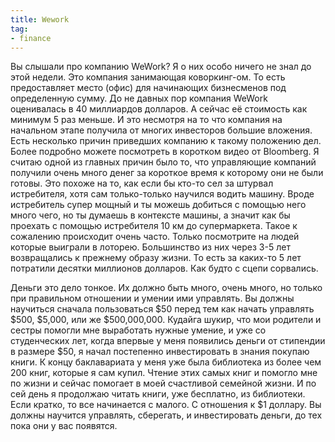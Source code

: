 ```yaml
---
title: Wework
tag:
- finance
---
```


Вы слышали про компанию WeWork? Я о них особо ничего не знал до этой недели. Это компания занимающая коворкинг-ом. То есть предоставляет место (офис) для начинающих бизнесменов под определенную сумму. До не давных пор компания WeWork оценивалась в 40 миллиардов долларов. А сейчас её стоимость как минимум 5 раз меньше. И это несмотря на то что компания на начальном этапе получила от многих инвесторов большие вложения. Есть несколько причин приведших компанию к такому положению дел. Более подробно можете посмотреть в коротком видео от Bloomberg. Я считаю одной из главных причин было то, что управляющие компаний получили очень много денег за короткое время к которому они не были готовы. Это похоже на то, как если бы кто-то сел за штурвал истребителя, хотя сам только-только научился водить машину. Вроде истребитель супер мощный и ты можешь добиться с помощью него много чего, но ты думаешь в контексте машины, а значит как бы проехать с помощью истребителя 10 км до супермаркета. Такое к сожалению происходит очень часто. Только посмотрите на людей которые выиграли в лоторею. Большинство из них через 3-5 лет возвращались к прежнему образу жизни. То есть за каких-то 5 лет потратили десятки миллионов долларов. Как будто с сцепи сорвались. 

Деньги это дело тонкое. Их должно быть много, очень много, но только при правильном отношении и умении ими управлять. Вы должны научиться сначала пользоваться $50 перед тем как начать управлять $500, $5,000, или же $500,000,000. Кудайга шукир, что мои родители и сестры помогли мне выработать нужные умение, и уже со студенческих лет, когда впервые у меня появились деньги от стипендии в размере $50, я начал постепенно инвестировать в знания покупаю книги. К концу баклавариата у меня уже была библиотека из более чем 200 книг, которые я сам купил. Чтение этих самых книг и помогло мне по жизни и сейчас помогает в моей счастливой семейной жизни. И по сей день я продолжаю читать книги, уже бесплатно, из библиотеки. 
Если кратко, то все начинается с малого. С отношения к $1 доллару. Вы должны научится управлять, сберегать, и инвестировать деньги, до тех пока они у вас появятся.
